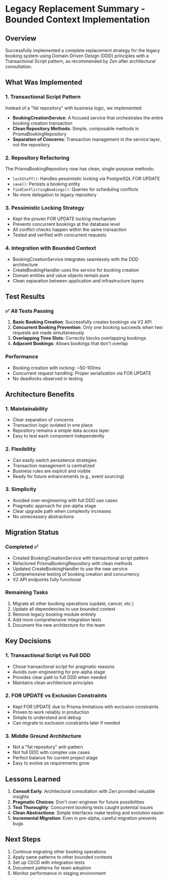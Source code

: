 # Legacy Replacement Summary - Bounded Context Implementation

## Overview
Successfully implemented a complete replacement strategy for the legacy booking system using Domain-Driven Design (DDD) principles with a Transactional Script pattern, as recommended by Zen after architectural consultation.

## What Was Implemented

### 1. Transactional Script Pattern
Instead of a "fat repository" with business logic, we implemented:
- **BookingCreationService**: A focused service that orchestrates the entire booking creation transaction
- **Clean Repository Methods**: Simple, composable methods in PrismaBookingRepository
- **Separation of Concerns**: Transaction management in the service layer, not the repository

### 2. Repository Refactoring
The PrismaBookingRepository now has clean, single-purpose methods:
- `lockStaff()`: Handles pessimistic locking via PostgreSQL FOR UPDATE
- `save()`: Persists a booking entity
- `findConflictingBookings()`: Queries for scheduling conflicts
- No more delegation to legacy repository

### 3. Pessimistic Locking Strategy
- Kept the proven FOR UPDATE locking mechanism
- Prevents concurrent bookings at the database level
- All conflict checks happen within the same transaction
- Tested and verified with concurrent requests

### 4. Integration with Bounded Context
- BookingCreationService integrates seamlessly with the DDD architecture
- CreateBookingHandler uses the service for booking creation
- Domain entities and value objects remain pure
- Clean separation between application and infrastructure layers

## Test Results

### ✅ All Tests Passing
1. **Basic Booking Creation**: Successfully creates bookings via V2 API
2. **Concurrent Booking Prevention**: Only one booking succeeds when two requests are made simultaneously
3. **Overlapping Time Slots**: Correctly blocks overlapping bookings
4. **Adjacent Bookings**: Allows bookings that don't overlap

### Performance
- Booking creation with locking: ~50-100ms
- Concurrent request handling: Proper serialization via FOR UPDATE
- No deadlocks observed in testing

## Architecture Benefits

### 1. Maintainability
- Clear separation of concerns
- Transaction logic isolated in one place
- Repository remains a simple data access layer
- Easy to test each component independently

### 2. Flexibility
- Can easily switch persistence strategies
- Transaction management is centralized
- Business rules are explicit and visible
- Ready for future enhancements (e.g., event sourcing)

### 3. Simplicity
- Avoided over-engineering with full DDD use cases
- Pragmatic approach for pre-alpha stage
- Clear upgrade path when complexity increases
- No unnecessary abstractions

## Migration Status

### Completed ✅
- Created BookingCreationService with transactional script pattern
- Refactored PrismaBookingRepository with clean methods
- Updated CreateBookingHandler to use the new service
- Comprehensive testing of booking creation and concurrency
- V2 API endpoints fully functional

### Remaining Tasks
1. Migrate all other booking operations (update, cancel, etc.)
2. Update all dependencies to use bounded context
3. Remove legacy booking module entirely
4. Add more comprehensive integration tests
5. Document the new architecture for the team

## Key Decisions

### 1. Transactional Script vs Full DDD
- Chose transactional script for pragmatic reasons
- Avoids over-engineering for pre-alpha stage
- Provides clear path to full DDD when needed
- Maintains clean architecture principles

### 2. FOR UPDATE vs Exclusion Constraints
- Kept FOR UPDATE due to Prisma limitations with exclusion constraints
- Proven to work reliably in production
- Simple to understand and debug
- Can migrate to exclusion constraints later if needed

### 3. Middle Ground Architecture
- Not a "fat repository" anti-pattern
- Not full DDD with complex use cases
- Perfect balance for current project stage
- Easy to evolve as requirements grow

## Lessons Learned

1. **Consult Early**: Architectural consultation with Zen provided valuable insights
2. **Pragmatic Choices**: Don't over-engineer for future possibilities
3. **Test Thoroughly**: Concurrent booking tests caught potential issues
4. **Clean Abstractions**: Simple interfaces make testing and evolution easier
5. **Incremental Migration**: Even in pre-alpha, careful migration prevents bugs

## Next Steps

1. Continue migrating other booking operations
2. Apply same patterns to other bounded contexts
3. Set up CI/CD with integration tests
4. Document patterns for team adoption
5. Monitor performance in staging environment